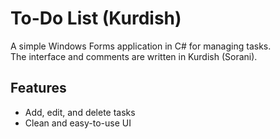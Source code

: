 # To-Do List (Kurdish)

A simple Windows Forms application in C# for managing tasks.  
The interface and comments are written in Kurdish (Sorani).

## Features
- Add, edit, and delete tasks
- Clean and easy-to-use UI

